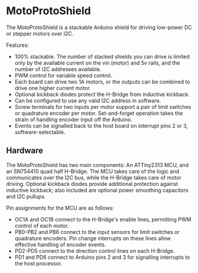 MotoProtoShield
===============

The MotoProtoShield is a stackable Arduino shield for driving low-power DC or
stepper motors over I2C.

Features:
 - 100% stackable. The number of stacked shields you can drive is limited only
   by the available current on the vin (motor) and 5v rails, and the number of
   I2C addresses available.
 - PWM control for variable speed control.
 - Each board can drive two 1A motors, or the outputs can be combined to drive
   one higher current motor.
 - Optional kickback diodes protect the H-Bridge from inductive kickback.
 - Can be configured to use any valid I2C address in software.
 - Screw terminals for two inputs per motor support a pair of limit switches or
   quadrature encoder per motor. Set-and-forget operation takes the strain of
   handling encoder input off the Arduino.
 - Events can be signalled back to the host board on interrupt pins 2 or 3,
   software-selectable.

Hardware
--------

The MotoProtoShield has two main components: An ATTiny2313 MCU, and an SN754410
quad half H-Bridge. The MCU takes care of the logic and communicates over the
I2C bus, while the H-Bridge takes care of motor driving. Optional kickback
diodes provide additional protection against inductive kickback; also included
are optional power smoothing capacitors and I2C pullups.

Pin assignments for the MCU are as follows:
 - OC1A and OC1B connect to the H-Bridge's enable lines,
   permitting PWM control of each motor.
 - PB0-PB2 and PB6 connect to the input sensors for limit switches or quadrature
   encoders. Pin change interrupts on these lines allow effective handling of
   encoder events.
 - PD2-PD5 connect to the direction control lines on each H-Bridge.
 - PD1 and PD6 connect to Arduino pins 2 and 3 for signalling interrupts to the
   host processor.
